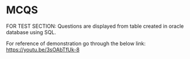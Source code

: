 # MCQS

FOR TEST SECTION: Questions are displayed from table created in oracle database using SQL.

For reference of demonstration go through the below link: https://youtu.be/3sOAbTfUk-8
